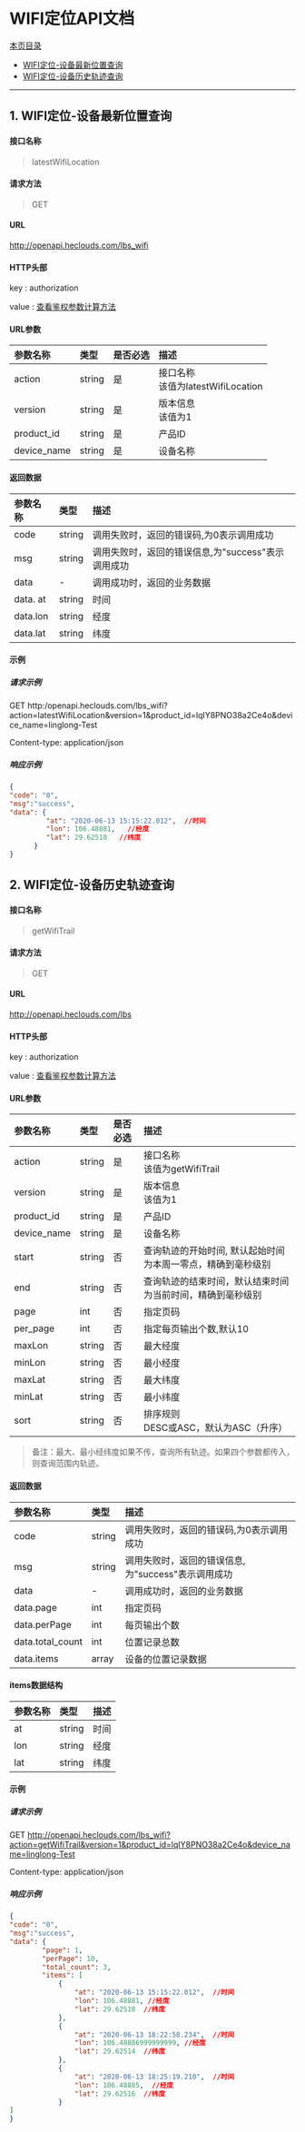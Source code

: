# WIFI定位API文档

[本页目录]()
* [WIFI定位-设备最新位置查询](#1)
* [WIFI定位-设备历史轨迹查询](#2)
---

<h2 id="1">1. WIFI定位-设备最新位置查询</h2>

#### 接口名称
> latestWifiLocation

#### 请求方法 

> GET

#### URL

http://openapi.heclouds.com/lbs_wifi

#### HTTP头部

key : authorization

value : [查看鉴权参数计算方法](/book/api/auth.md)

#### URL参数
|参数名称 | 类型 | 是否必选  | 描述 |
|:- | :- | :- | :- |
|action | string | 是  | 接口名称<br>该值为latestWifiLocation |
|version | string | 是  | 版本信息<br>该值为1 |
|product_id | string | 是  | 产品ID |
|device_name | string | 是  | 设备名称 | 


#### 返回数据
|参数名称 | 类型  | 描述 |
|:- | :-  | :- |
| code | string | 调用失败时，返回的错误码,为0表示调用成功 |
| msg  | string | 调用失败时，返回的错误信息,为"success"表示调用成功 |
| data | - | 调用成功时，返回的业务数据 |
| data. at | string | 时间 |
| data.lon | string | 经度 |
| data.lat | string | 纬度 |


#### 示例

##### 请求示例

GET http:/openapi.heclouds.com/lbs_wifi?action=latestWifiLocation&version=1&product_id=lqIY8PNO38a2Ce4o&device_name=linglong-Test

Content-type: application/json

##### 响应示例

```json
{
"code": "0",
"msg":"success",
"data": {
         "at": "2020-06-13 15:15:22.012",  //时间
         "lon": 106.48881,   //经度
         "lat": 29.62518   //纬度
      }
}


```
<h2 id="2">2. WIFI定位-设备历史轨迹查询</h2>

#### 接口名称
> getWifiTrail

#### 请求方法 

> GET

#### URL

http://openapi.heclouds.com/lbs

#### HTTP头部

key : authorization

value : [查看鉴权参数计算方法](/book/api/auth.md)

#### URL参数
|参数名称 | 类型 | 是否必选  | 描述 |
|:- | :- | :- | :- |
|action | string | 是  | 接口名称<br>该值为getWifiTrail |
|version | string | 是  | 版本信息<br>该值为1 |
|product_id | string | 是  | 产品ID |
|device_name | string | 是  | 设备名称 | 
|start | string | 否 | 查询轨迹的开始时间, 默认起始时间为本周一零点，精确到毫秒级别 | 
| end | string | 否 | 查询轨迹的结束时间，默认结束时间为当前时间，精确到毫秒级别 | 
| page  | int | 否 | 指定页码 |
| per_page | int | 否 | 指定每页输出个数,默认10 |
| maxLon | string | 否 | 最大经度 |
| minLon | string | 否 | 最小经度 |
| maxLat | string | 否 | 最大纬度 |
| minLat | string | 否 | 最小纬度 |
| sort | string | 否 | 排序规则<br>DESC或ASC，默认为ASC（升序） |

> 备注：最大、最小经纬度如果不传，查询所有轨迹。如果四个参数都传入，则查询范围内轨迹。


#### 返回数据
|参数名称 | 类型  | 描述 |
|:- | :-  | :- |
| code | string | 调用失败时，返回的错误码,为0表示调用成功 |
| msg  | string | 调用失败时，返回的错误信息,为"success"表示调用成功 |
| data | - | 调用成功时，返回的业务数据 |
| data.page | int | 指定页码 |
| data.perPage | int | 每页输出个数 |
| data.total_count | int | 位置记录总数 |
| data.items | array | 设备的位置记录数据 |

#### items数据结构

|参数名称 | 类型  | 描述 |
|:- | :-  | :- |
| at | string | 时间 |
| lon | string | 经度 |
| lat | string | 纬度 |


#### 示例

##### 请求示例

GET http://openapi.heclouds.com/lbs_wifi?action=getWifiTrail&version=1&product_id=lqIY8PNO38a2Ce4o&device_name=linglong-Test

Content-type: application/json

##### 响应示例

```json
{
"code": "0",
"msg":"success",
"data": {
        "page": 1,
        "perPage": 10,
        "total_count": 3,
        "items": [
            {
                "at": "2020-06-13 15:15:22.012",  //时间
                "lon": 106.48881, //经度
                "lat": 29.62518  //纬度
            },
            {
                "at": "2020-06-13 18:22:58.234",  //时间
                "lon": 106.48886999999999, //经度
                "lat": 29.62514  //纬度
            },
            {
                "at": "2020-06-13 18:25:19.210",  //时间
                "lon": 106.48885,  //经度
                "lat": 29.62516  //纬度
            }       
]
}

```